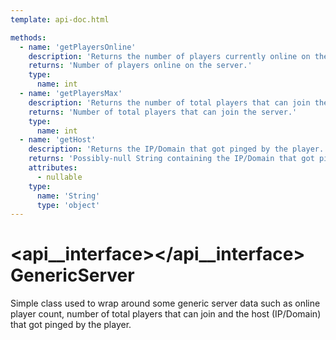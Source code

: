 ```yaml
---
template: api-doc.html

methods:
  - name: 'getPlayersOnline'
    description: 'Returns the number of players currently online on the server.'
    returns: 'Number of players online on the server.'
    type:
      name: int
  - name: 'getPlayersMax'
    description: 'Returns the number of total players that can join the server.'
    returns: 'Number of total players that can join the server.'
    type:
      name: int
  - name: 'getHost'
    description: 'Returns the IP/Domain that got pinged by the player.'
    returns: 'Possibly-null String containing the IP/Domain that got pinged by the player'
    attributes:
      - nullable
    type:
      name: 'String'
      type: 'object'
---
```


# <api__interface></api__interface> GenericServer

Simple class used to wrap around some generic server data such as online player count, number of total players that can join and the host (IP/Domain) that got pinged by the player.